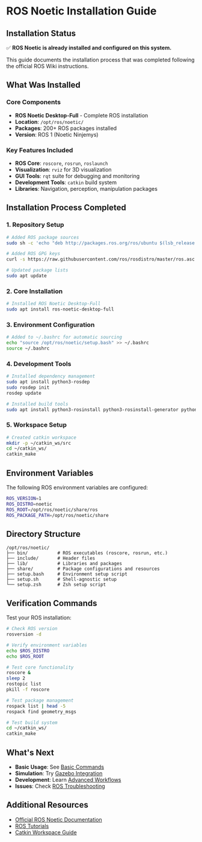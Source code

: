 # ROS Noetic Installation Guide

## Installation Status

✅ **ROS Noetic is already installed and configured on this system.**

This guide documents the installation process that was completed following the official ROS Wiki instructions.

## What Was Installed

### Core Components
- **ROS Noetic Desktop-Full** - Complete ROS installation
- **Location**: `/opt/ros/noetic/`
- **Packages**: 200+ ROS packages installed
- **Version**: ROS 1 (Noetic Ninjemys)

### Key Features Included
- **ROS Core**: `roscore`, `rosrun`, `roslaunch`
- **Visualization**: `rviz` for 3D visualization
- **GUI Tools**: `rqt` suite for debugging and monitoring
- **Development Tools**: `catkin` build system
- **Libraries**: Navigation, perception, manipulation packages

## Installation Process Completed

### 1. Repository Setup
```bash
# Added ROS package sources
sudo sh -c 'echo "deb http://packages.ros.org/ros/ubuntu $(lsb_release -sc) main" > /etc/apt/sources.list.d/ros-latest.list'

# Added ROS GPG keys
curl -s https://raw.githubusercontent.com/ros/rosdistro/master/ros.asc | sudo apt-key add -

# Updated package lists
sudo apt update
```

### 2. Core Installation
```bash
# Installed ROS Noetic Desktop-Full
sudo apt install ros-noetic-desktop-full
```

### 3. Environment Configuration
```bash
# Added to ~/.bashrc for automatic sourcing
echo "source /opt/ros/noetic/setup.bash" >> ~/.bashrc
source ~/.bashrc
```

### 4. Development Tools
```bash
# Installed dependency management
sudo apt install python3-rosdep
sudo rosdep init
rosdep update

# Installed build tools
sudo apt install python3-rosinstall python3-rosinstall-generator python3-wstool build-essential
```

### 5. Workspace Setup
```bash
# Created catkin workspace
mkdir -p ~/catkin_ws/src
cd ~/catkin_ws/
catkin_make
```

## Environment Variables

The following ROS environment variables are configured:

```bash
ROS_VERSION=1
ROS_DISTRO=noetic
ROS_ROOT=/opt/ros/noetic/share/ros
ROS_PACKAGE_PATH=/opt/ros/noetic/share
```

## Directory Structure

```
/opt/ros/noetic/
├── bin/           # ROS executables (roscore, rosrun, etc.)
├── include/       # Header files
├── lib/           # Libraries and packages
├── share/         # Package configurations and resources
├── setup.bash     # Environment setup script
├── setup.sh       # Shell-agnostic setup
└── setup.zsh      # Zsh setup script
```

## Verification Commands

Test your ROS installation:

```bash
# Check ROS version
rosversion -d

# Verify environment variables
echo $ROS_DISTRO
echo $ROS_ROOT

# Test core functionality
roscore &
sleep 2
rostopic list
pkill -f roscore

# Test package management
rospack list | head -5
rospack find geometry_msgs

# Test build system
cd ~/catkin_ws/
catkin_make
```

## What's Next

- **Basic Usage**: See [Basic Commands](../usage/basic-commands.md)
- **Simulation**: Try [Gazebo Integration](gazebo.md)
- **Development**: Learn [Advanced Workflows](../usage/advanced-workflows.md)
- **Issues**: Check [ROS Troubleshooting](../troubleshooting/ros-specific.md)

## Additional Resources

- [Official ROS Noetic Documentation](http://wiki.ros.org/noetic)
- [ROS Tutorials](http://wiki.ros.org/ROS/Tutorials)
- [Catkin Workspace Guide](http://wiki.ros.org/catkin/workspaces)
